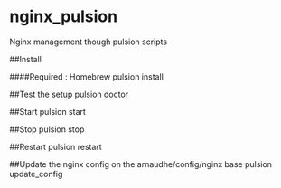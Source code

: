 # nginx_pulsion
Nginx management though pulsion scripts

##Install

####Required : Homebrew
    pulsion install

##Test the setup
    pulsion doctor

##Start
    pulsion start

##Stop
    pulsion stop

##Restart
    pulsion restart

##Update the nginx config on the arnaudhe/config/nginx base
    pulsion update_config

